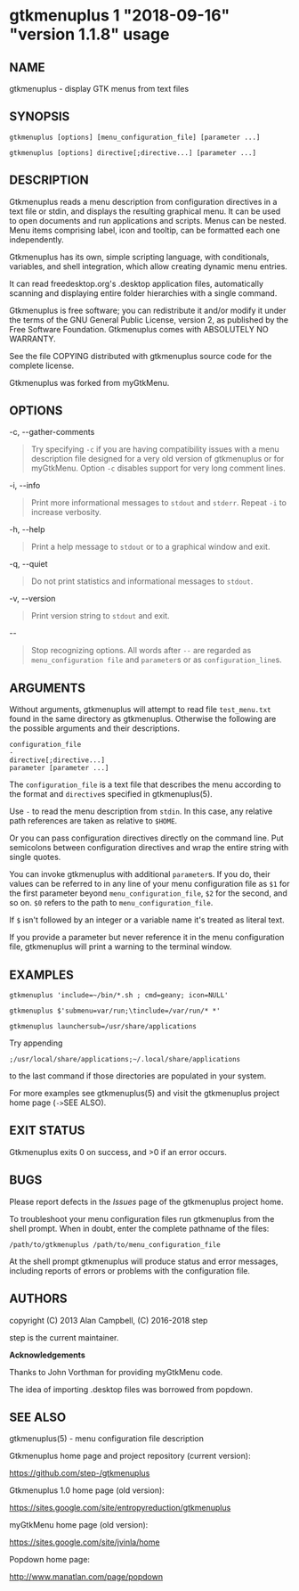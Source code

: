 # gtkmenuplus 1 "2018-09-16" "version 1.1.8" usage

## NAME

gtkmenuplus - display GTK menus from text files

## SYNOPSIS

    gtkmenuplus [options] [menu_configuration_file] [parameter ...]

    gtkmenuplus [options] directive[;directive...] [parameter ...]

## DESCRIPTION

Gtkmenuplus reads a menu description from configuration directives in a text
file or stdin, and displays the resulting graphical menu. It can be used to
open documents and run applications and scripts.  Menus can be nested. Menu
items comprising label, icon and tooltip, can be formatted each one
independently.

Gtkmenuplus has its own, simple scripting language, with conditionals,
variables, and shell integration, which allow creating dynamic menu entries.

It can read freedesktop.org's .desktop application files, automatically
scanning and displaying entire folder hierarchies with a single command.

Gtkmenuplus is free software; you can redistribute it and/or modify it under
the terms of the GNU General Public License, version 2, as published by the
Free Software Foundation. Gtkmenuplus comes with ABSOLUTELY NO WARRANTY.

See the file COPYING distributed with gtkmenuplus source code for the complete
license.

Gtkmenuplus was forked from myGtkMenu.

## OPTIONS

-c, --gather-comments

> Try specifying `-c` if you are having compatibility issues with a menu
description file designed for a very old version of gtkmenuplus or for
myGtkMenu. Option `-c` disables support for very long comment lines.

-i, --info

> Print more informational messages to `stdout` and `stderr`. Repeat `-i` to
increase verbosity.

-h, --help

> Print a help message to `stdout` or to a graphical window and exit.

-q, --quiet

> Do not print statistics and informational messages to `stdout`.

-v, --version

> Print version string to `stdout` and exit.

--

> Stop recognizing options. All words after `--` are regarded as
`menu_configuration file` and `parameter`s or as `configuration_line`s.

## ARGUMENTS

Without arguments, gtkmenuplus will attempt to read file `test_menu.txt` found
in the same directory as gtkmenuplus.  Otherwise the following are the possible
arguments and their descriptions.

    configuration_file
    -
    directive[;directive...]
    parameter [parameter ...]

The `configuration_file` is a text file that describes the menu according to
the format and `directive`s specified in gtkmenuplus(5).

Use `-` to read the menu description from `stdin`. In this case, any relative
path references are taken as relative to `$HOME`.

Or you can pass configuration directives directly on the command line. Put
semicolons between configuration directives and wrap the entire string with
single quotes.

You can invoke gtkmenuplus with additional `parameter`s.  If you do, their
values can be referred to in any line of your menu configuration file as `$1`
for the first parameter beyond `menu_configuration_file`, `$2` for the second,
and so on. `$0` refers to the path to `menu_configuration_file`.

If `$` isn't followed by an integer or a variable name it's treated as literal
text.

If you provide a parameter but never reference it in the menu configuration
file, gtkmenuplus will print a warning to the terminal window.

## EXAMPLES

    gtkmenuplus 'include=~/bin/*.sh ; cmd=geany; icon=NULL'        

    gtkmenuplus $'submenu=var/run;\tinclude=/var/run/* *'

    gtkmenuplus launchersub=/usr/share/applications

Try appending

    ;/usr/local/share/applications;~/.local/share/applications

to the last command if those directories are populated in your system.

For more examples see gtkmenuplus(5) and visit the gtkmenuplus project home
page (`->`SEE ALSO).

## EXIT STATUS

Gtkmenuplus exits 0 on success, and >0 if an error occurs.

## BUGS

Please report defects in the _Issues_ page of the gtkmenuplus project home.

To troubleshoot your menu configuration files run gtkmenuplus from the shell
prompt.  When in doubt, enter the complete pathname of the files:

    /path/to/gtkmenuplus /path/to/menu_configuration_file

At the shell prompt gtkmenuplus will produce status and error messages,
including reports of errors or problems with the configuration file.

## AUTHORS
 
copyright (C) 2013 Alan Campbell, (C) 2016-2018 step

step is the current maintainer.

**Acknowledgements**

Thanks to John Vorthman for providing myGtkMenu code.

The idea of importing .desktop files was borrowed from popdown.

## SEE ALSO

gtkmenuplus(5) - menu configuration file description

Gtkmenuplus home page and project repository (current version):

https://github.com/step-/gtkmenuplus

Gtkmenuplus 1.0 home page (old version):

https://sites.google.com/site/entropyreduction/gtkmenuplus

myGtkMenu home page (old version):

https://sites.google.com/site/jvinla/home

Popdown home page:

http://www.manatlan.com/page/popdown

